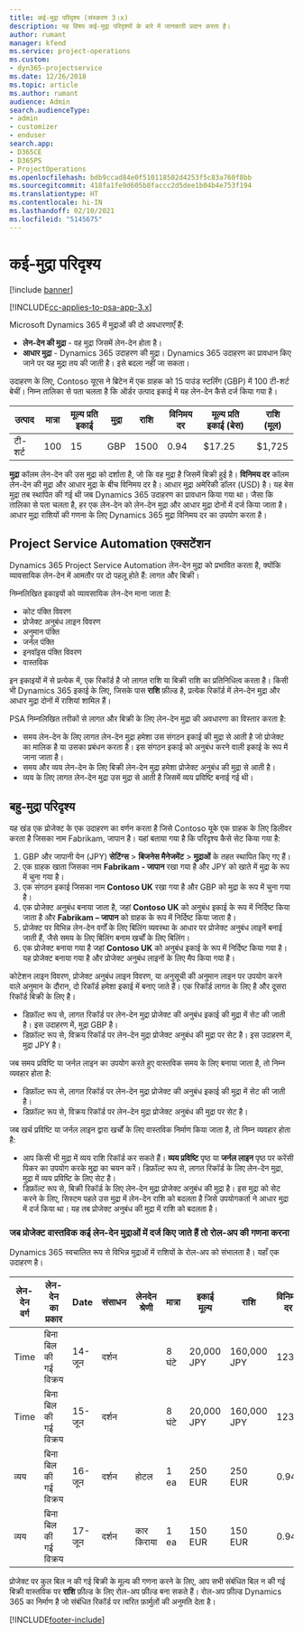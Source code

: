 ```yaml
---
title: कई-मुद्रा परिदृश्य (संस्करण 3।x)
description: यह विषय कई-मुद्रा परिदृश्यों के बारे में जानकारी प्रदान करता है।
author: rumant
manager: kfend
ms.service: project-operations
ms.custom:
- dyn365-projectservice
ms.date: 12/26/2018
ms.topic: article
ms.author: rumant
audience: Admin
search.audienceType:
- admin
- customizer
- enduser
search.app:
- D365CE
- D365PS
- ProjectOperations
ms.openlocfilehash: bdb9ccad84e0f510118502d4253f5c83a760f8bb
ms.sourcegitcommit: 418fa1fe9d605b8faccc2d5dee1b04b4e753f194
ms.translationtype: HT
ms.contentlocale: hi-IN
ms.lasthandoff: 02/10/2021
ms.locfileid: "5145675"
---
```

# <a name="multiple-currency-scenarios"></a>कई-मुद्रा परिदृश्य

[!include [banner](../includes/psa-now-project-operations.md)]

[!INCLUDE[cc-applies-to-psa-app-3.x](../includes/cc-applies-to-psa-app-3x.md)]

Microsoft Dynamics 365 में मुद्राओं की दो अवधारणाएँ हैं:

- **लेन-देन की मुद्रा** - वह मुद्रा जिसमें लेन-देन होता है। 
- **आधार मुद्रा** - Dynamics 365 उदाहरण की मुद्रा। Dynamics 365 उदाहरण का प्रावधान किए जाने पर यह मुद्रा तय की जाती है। इसे बदला नहीं जा सकता।

उदाहरण के लिए, Contoso यूएस ने ब्रिटेन में एक ग्राहक को 15 पाउंड स्टर्लिंग (GBP) में 100 टी-शर्ट बेचीं। निम्न तालिका से पता चलता है कि ऑर्डर उत्पाद इकाई में यह लेन-देन कैसे दर्ज किया गया है।

| उत्पाद | मात्रा | मूल्य प्रति इकाई | मुद्रा | राशि | विनिमय दर | मूल्य प्रति इकाई (बेस)| राशि (मूल)|
|---------|----------|----------------|----------|--------|---------------|----------------------|--------------|
| टी-शर्ट | 100      | 15             | GBP      | 1500   | 0.94          | $17.25               | $1,725       |

**मुद्रा** कॉलम लेन-देन की उस मुद्रा को दर्शाता है, जो कि वह मुद्रा है जिसमें बिक्री हुई है। **विनिमय दर** कॉलम लेन-देन की मुद्रा और आधार मुद्रा के बीच विनिमय दर है। आधार मुद्रा अमेरिकी डॉलर (USD) है। यह बेस मुद्रा तब स्थापित की गई थी जब Dynamics 365 उदाहरण का प्रावधान किया गया था।
जैसा कि तालिका से पता चलता है, हर एक लेन-देन को लेन-देन मुद्रा और आधार मुद्रा दोनों में दर्ज किया जाता है। आधार मुद्रा राशियों की गणना के लिए Dynamics 365 मुद्रा विनिमय दर का उपयोग करता है।

## <a name="project-service-automation-extensions"></a>Project Service Automation एक्सटेंशन

Dynamics 365 Project Service Automation लेन-देन मुद्रा को प्रभावित करता है, क्योंकि व्यावसायिक लेन-देन में आमतौर पर दो पहलू होते हैं: लागत और बिक्री।

निम्नलिखित इकाइयों को व्यावसायिक लेन-देन माना जाता है:

- कोट पंक्ति विवरण
- प्रोजेक्ट अनुबंध लाइन विवरण
- अनुमान पंक्ति
- जर्नल पंक्ति
- इनवॉइस पंक्ति विवरण
- वास्तविक

इन इकाइयों में से प्रत्येक में, एक रिकॉर्ड है जो लागत राशि या बिक्री राशि का प्रतिनिधित्व करता है। किसी भी Dynamics 365 इकाई के लिए, जिसके पास **राशि** फ़ील्ड है, प्रत्येक रिकॉर्ड में लेन-देन मुद्रा और आधार मुद्रा दोनों में राशियां शामिल हैं। 

PSA निम्नलिखित तरीकों से लागत और बिक्री के लिए लेन-देन मुद्रा की अवधारणा का विस्तार करता है:

- समय लेन-देन के लिए लागत लेन-देन मुद्रा हमेशा उस संगठन इकाई की मुद्रा से आती है जो प्रोजेक्ट का मालिक है या उसका प्रबंधन करता है। इस संगठन इकाई को अनुबंध करने वाली इकाई के रूप में जाना जाता है।
- समय और व्यय लेन-देन के लिए बिक्री लेन-देन मुद्रा हमेशा प्रोजेक्ट अनुबंध की मुद्रा से आती है।
- व्यय के लिए लागत लेन-देन मुद्रा उस मुद्रा से आती है जिसमें व्यय प्रविष्टि बनाई गई थी।

## <a name="multiple-currency-scenario"></a>बहु-मुद्रा परिदृश्य

यह खंड एक प्रोजेक्ट के एक उदाहरण का वर्णन करता है जिसे Contoso यूके एक ग्राहक के लिए डिलीवर करता है जिसका नाम Fabrikam, जापान है। यहां बताया गया है कि परिदृश्य कैसे सेट किया गया है:

1. GBP और जापानी येन (JPY) **सेटिंग्स** \> **बिजनेस मैनेजमेंट** \> **मुद्राओं** के तहत स्थापित किए गए हैं। 
2. एक ग्राहक खाता जिसका नाम **Fabrikam - जापान** रखा गया है और JPY को खाते में मुद्रा के रूप में चुना गया है।
3. एक संगठन इकाई जिसका नाम **Contoso UK** रखा गया है और GBP को मुद्रा के रूप में चुना गया है।
4. एक प्रोजेक्ट अनुबंध बनाया जाता है, जहां **Contoso UK** को अनुबंध इकाई के रूप में निर्दिष्ट किया जाता है और **Fabrikam – जापान** को ग्राहक के रूप में निर्दिष्ट किया जाता है।
5. प्रोजेक्ट पर विभिन्न लेन-देन वर्गों के लिए बिलिंग व्यवस्था के आधार पर प्रोजेक्ट अनुबंध लाइनें बनाई जाती हैं, जैसे समय के लिए बिलिंग बनाम खर्चों के लिए बिलिंग।
6. एक प्रोजेक्ट बनाया गया है जहां **Contoso UK** को अनुबंध इकाई के रूप में निर्दिष्ट किया गया है। यह प्रोजेक्ट बनाया गया है और प्रोजेक्ट अनुबंध लाइनों के लिए मैप किया गया है।


कोटेशन लाइन विवरण, प्रोजेक्ट अनुबंध लाइन विवरण, या अनुसूची की अनुमान लाइन पर उपयोग करने वाले अनुमान के दौरान, दो रिकॉर्ड हमेशा इकाई में बनाए जाते हैं। एक रिकॉर्ड लागत के लिए है और दूसरा रिकॉर्ड बिक्री के लिए है।

- डिफ़ॉल्ट रूप से, लागत रिकॉर्ड पर लेन-देन मुद्रा प्रोजेक्ट की अनुबंध इकाई की मुद्रा में सेट की जाती है। इस उदाहरण में, मुद्रा GBP है।
- डिफ़ॉल्ट रूप से, विक्रय रिकॉर्ड पर लेन-देन मुद्रा प्रोजेक्ट अनुबंध की मुद्रा पर सेट है। इस उदाहरण में, मुद्रा JPY है।

जब समय प्रविष्टि या जर्नल लाइन का उपयोग करते हुए वास्तविक समय के लिए बनाया जाता है, तो निम्न व्यवहार होता है:

- डिफ़ॉल्ट रूप से, लागत रिकॉर्ड पर लेन-देन मुद्रा प्रोजेक्ट की अनुबंध इकाई की मुद्रा में सेट की जाती है।
- डिफ़ॉल्ट रूप से, विक्रय रिकॉर्ड पर लेन-देन मुद्रा प्रोजेक्ट अनुबंध की मुद्रा पर सेट है।

जब खर्च प्रविष्टि या जर्नल लाइन द्वारा खर्चों के लिए वास्तविक निर्माण किया जाता है, तो निम्न व्यवहार होता है:

- आप किसी भी मुद्रा में व्यय राशि रिकॉर्ड कर सकते हैं। **व्यय प्रविष्टि** पृष्ठ या **जर्नल लाइन** पृष्ठ पर करेंसी पिकर का उपयोग करके मुद्रा का चयन करें। डिफ़ॉल्ट रूप से, लागत रिकॉर्ड के लिए लेन-देन मुद्रा, मुद्रा में व्यय प्रविष्टि के लिए सेट है। 
- डिफ़ॉल्ट रूप से, बिक्री रिकॉर्ड के लिए लेन-देन मुद्रा प्रोजेक्ट अनुबंध की मुद्रा है। इस मुद्रा को सेट करने के लिए, सिस्टम पहले उस मुद्रा में लेन-देन राशि को बदलता है जिसे उपयोगकर्ता ने आधार मुद्रा में दर्ज किया था। यह तब प्रोजेक्ट अनुबंध की मुद्रा में राशि को बदलता है। 

### <a name="computing-roll-ups-when-project-actuals-are-recorded-in-multiple-transaction-currencies"></a>जब प्रोजेक्ट वास्तविक कई लेन-देन मुद्राओं में दर्ज किए जाते हैं तो रोल-अप की गणना करना

Dynamics 365 स्वचालित रूप से विभिन्न मुद्राओं में राशियों के रोल-अप को संभालता है। यहाँ एक उदाहरण है।

| लेन-देन वर्ग | लेन-देन का प्रकार| Date   | संसाधन | लेनदेन श्रेणी | मात्रा | इकाई मूल्य | राशि      | विनिमय दर | मूल में राशि |
|-------------------|------------------|--------|----------|----------------------|----------|--------------|-------------|---------------|----------------|
| Time              | बिना बिल की गई विक्रय   | 14-जून | दर्शन  |                      | 8 घंटे    | 20,000 JPY    | 160,000 JPY | 123           | 1,300.81 USD    |
| Time              | बिना बिल की गई विक्रय   | 15-जून | दर्शन  |                      | 8 घंटे    | 20,000 JPY    | 160,000 JPY | 123           | 1,300.81 USD    |
| व्यय           | बिना बिल की गई विक्रय   | 16-जून | दर्शन  | होटल                | 1 ea     | 250 EUR      | 250 EUR     | 0.94          | 265.95 USD     |
| व्यय           | बिना बिल की गई विक्रय   | 17-जून | दर्शन  | कार किराया           | 1 ea     | 150 EUR      | 150 EUR     | 0.94          | 159.57 USD     |

प्रोजेक्ट पर कुल बिल न की गई बिक्री के मूल्य की गणना करने के लिए, आप सभी संबंधित बिल न की गई बिक्री वास्तविक पर **राशि** फ़ील्ड के लिए रोल-अप फ़ील्ड बना सकते हैं। रोल-अप फ़ील्ड Dynamics 365 का निर्माण है जो संबंधित रिकॉर्ड पर त्वरित फ़ार्मुलों की अनुमति देता है।


[!INCLUDE[footer-include](../includes/footer-banner.md)]